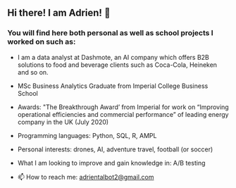 ## Hi there! I am Adrien! 👋

### You will find here both personal as well as school projects I worked on such as:

- I am a data analyst at Dashmote, an AI company which offers B2B solutions to food and beverage clients such as Coca-Cola, Heineken and so on. 
- MSc Business Analytics Graduate from Imperial College Business School 
- Awards: "The Breakthrough Award’ from Imperial for work on “Improving operational efficiencies and commercial performance” of leading energy company in the UK (July 2020)
- Programming languages: Python, SQL, R, AMPL
- Personal interests: drones, AI, adventure travel, football (or soccer)
- What I am looking to improve and gain knowledge in: A/B testing 

- 📫 How to reach me: adrientalbot2@gmail.com


